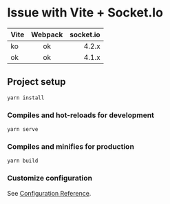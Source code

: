 # Issue with Vite + Socket.Io

| Vite          | Webpack       | socket.io  |
| ------------- |:-------------:| ----------:|
| ko            | ok            | 4.2.x      |
| ok            | ok            | 4.1.x      |


## Project setup
```
yarn install
```

### Compiles and hot-reloads for development
```
yarn serve
```

### Compiles and minifies for production
```
yarn build
```

### Customize configuration
See [Configuration Reference](https://cli.vuejs.org/config/).
